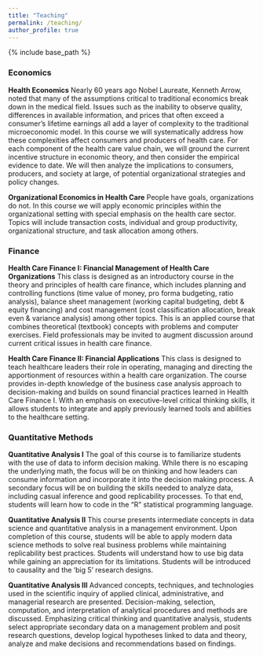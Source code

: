 ```yaml
---
title: "Teaching"
permalink: /teaching/
author_profile: true
---
```


{% include base_path %}


<H3>Economics</H3>
<b>Health Economics</b>   Nearly 60 years ago Nobel Laureate, Kenneth Arrow, noted that many of the assumptions critical to traditional economics break down in the medical field. Issues such as the inability to observe quality, differences in available information, and prices that often exceed a consumer’s lifetime earnings all add a layer of complexity to the traditional microeconomic model. In this course we will systematically address how these complexities affect consumers and producers of health care. For each component of the health care value chain, we will ground the current incentive structure in economic theory, and then consider the empirical evidence to date. We will then analyze the implications to consumers, producers, and society at large, of potential organizational strategies and policy changes.

<b>Organizational Economics in Health Care</b>   People have goals, organizations do not. In this course we will apply economic principles within the organizational setting with special emphasis on the health care sector. Topics will include transaction costs, individual and group productivity, organizational structure, and task allocation among others.


<H3>Finance</H3>   


<b>Health Care Finance I: Financial Management of Health Care Organizations</b> This class is designed as an introductory course in the theory and principles of health care finance, which includes planning and controlling functions (time value of money, pro forma budgeting, ratio analysis), balance sheet management (working capital budgeting, debt & equity financing) and cost management (cost classification allocation, break even & variance analysis) among other topics. This is an applied course that combines theoretical (textbook) concepts with problems and computer exercises. Field professionals may be invited to augment discussion around current critical issues in health care finance.


<b>Health Care Finance II: Financial Applications</b>  This class is designed to teach healthcare leaders their role in operating, managing and directing the apportionment of resources within a health care organization. The course provides in-depth knowledge of the business case analysis approach to decision-making and builds on sound financial practices learned in Health Care Finance I. With an emphasis on executive-level critical thinking skills, it allows students to integrate and apply previously learned tools and abilities to the healthcare setting. 

<H3>Quantitative Methods</H3>


<b>Quantitative Analysis I</b>  The goal of this course is to familiarize students with the use of data to inform decision making. While there is no escaping the underlying math, the focus will be on thinking and how leaders can consume information and incorporate it into the decision making process.  A secondary focus will be on building the skills needed to analyze data, including casual inference and good replicability processes. To that end, students will learn how to code in the “R” statistical programming language.

<b>Quantitative Analysis II</b>  This course presents intermediate concepts in data science and quantitative analysis in a management environment. Upon completion of this course, students will be able to apply modern data science methods to solve real business problems while maintaining replicability best practices. Students will understand how to use big data while gaining an appreciation for its limitations. Students will be introduced to causality and the ‘big 5’ research designs.

<b>Quantitative Analysis III</b>  Advanced concepts, techniques, and technologies used in the scientific inquiry of applied clinical, administrative, and managerial research are presented. Decision-making, selection, computation, and interpretation of analytical procedures and methods are discussed. Emphasizing critical thinking and quantitative analysis, students select appropriate secondary data on a management problem and posit research questions, develop logical hypotheses linked to data and theory, analyze and make decisions and recommendations based on findings.


